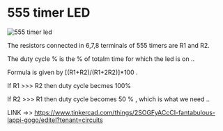 # 555 timer LED

![555 timer led](https://user-images.githubusercontent.com/83125307/118371070-75d65700-b5c8-11eb-902b-796042eacfff.png)

The resistors connected  in 6,7,8 terminals of 555 timers are R1 and R2.

The duty cycle % is the % of totalm time for which the led is on ..

Formula is given by [(R1+R2)/(R1+2R2)]*100 .

If R1 >>> R2 then duty cycle becmes 100% 

If R2 >>> R1 then duty cycle becomes 50 % , which is what we need ..

LINK ->> https://www.tinkercad.com/things/2SOGFyACcCI-fantabulous-lappi-gogo/editel?tenant=circuits
